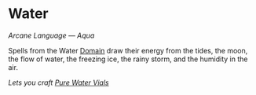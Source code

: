 # Water

*Arcane Language — Aqua*

Spells from the Water [Domain]({Spell%20Domains}.md) draw their energy from the tides, the moon, the flow of water, the freezing ice, the rainy storm, and the humidity in the air.

*Lets you craft [Pure Water Vials](../../../Items%20and%20Gear/Gear/250%20Coins/Pure%20Water%20Vial.md)*